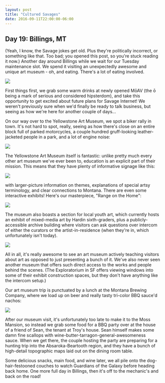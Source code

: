 ```yaml
---
layout: post
title: "Cultured Savages"
date: 2016-09-11T22:00:00-06:00
---
```


## Day 19: Billings, MT

(Yeah, I know, the Savage jokes get old.  Plus they're politically incorrect, or something like that.  Too bad; you opened this post, so you're stuck reading it now.)  Another day around Billings while we wait for our Tuesday maintenance slot.  We spend it visiting an unexpectedly awesome and unique art museum - oh, and eating.  There's a lot of eating involved.

![](https://lh3.googleusercontent.com/90VrBjlHrPF9_fVd9WtS3DQ6-TLMs1HILPk_tIRSBd0qUOx_ddZ70BFMTPa0aMtxYhNwb19DOeRYyY0WBlUiS6Jy1mbwsDQbS-aZwJzdaAcwxWSav5R1zEIlqBaGZU4WkG5p8BDY2HGkhsEBlaAbuDFQ8FB_fq2ph_Z6zV_YWnegRS7z2PdFGEGO32ZjOx6fWGFIbloG32My2Q9o3eFXu0IinHsGHcyHKMfuQM0GHTLWCLhMO46HPUmnCwFKKMDHEsJhTtnTAE67N30QloRKBKO-CoIyrSxDT29B-cjtzPcdeZ4A9zl4CEnQnCDgH9l-nKtWiCTTXrLe08lNCWlcxE3xg1EgVNNWFJoc_JINN0rTu_kM-Vs51yxZAqfzoqOIfKYBaHjduLoxYYRTraJ21n0SjRsFSzG1DZeo8mlclWdBr1Q08Fxw8cjEddqNKLCta49vb5wwN86o41QimuRKFNiUIDXl2woXI6ylcGmtQH7W_9HsdPI8_3XlXGDQE05CwHxa5uHf-RkFVhy4CmOwzyUie4M_rCzqvoYqNeRcC5O_tx_vj9_Wwam6rQwTgbHMvIor0dayJRClJlnYejFnQ8S5bCihQIA43FraViLELRN0=w1413-h799-no)

First things first, we grab some warm drinks at newly opened MōAV (the ō being a mark of serious and considered hipsterdom), and take this opportunity to get excited about future plans for Savage Internet!  We weren't previously sure when we'd finally be ready to talk business, but seeing as how we're here for another couple of days...

On our way over to the Yellowstone Art Museum, we spot a biker rally in town.  It's not hard to spot, really, seeing as how there's close on an entire block full of parked motorcycles, a couple hundred gruff-looking leather-jacketed people in a park, and a lot of engine noise:

![](https://lh3.googleusercontent.com/pA5cjRbbTsgWQAtpZdA0V2kE3eVCXbfjj3YEoqY4ySEhEHscgGODuk46XIXp1OAleTU1X319C5vH1JO8JIuemVFWlda5_1ADWAeIf8aBSiQMB1ljD-vIfJxCDXma0VHggNmg-e59G_Jjve8IElbW4ggr56aO2msSOKKQ6sdYNOy-am-x0XHoQvT3qHjMtp7Z_gb50CN3QlAWdkOPIqWSkHfZyj6gE2Zz-469xx6JJVcoI_YhX2mvZnFZ3xqP-i1pOOvjoXUgSNdqZxF0mmYI-gy7b5SPUkGOXlkCZkSTTHhuoTT5lHuW7YIUY4h84eCQukxy4JBtnXHwfqzGKaDx1dh30aH7ub4_orJK0PAN246e8wUIxbBrveyvMz6m5PxscE-_ldYpTjOuhBq--Zpme3lKNnx0egYiq2OBO4ZN4rB2hmocqxcHHAzs8gC0xsgBi8N3EErZ45hsGOqjUpDOEvOiJ8CcXMvX9yLom5HeYppPK7Ty9jPLWB-F5r2q7sEujdSMdRYONcqIIzCXGOukfcWRWz2f5-7tce8Z6ORc3tf-5dc2czlTK-EUNJJB8H-baFOld1hULEdSXpjg4rpPNW6dzXr1u8EcNeArnW_wFoa7=w1440-h193-no)

The Yellowstone Art Museum itself is fantastic: unlike pretty much every other art museum we've ever been to, education is an explicit part of their mission.  This means that they have plenty of informative signage like this:

![](https://lh3.googleusercontent.com/lUhEphJPCWan7x0dYJDLDwG5E2dCmrf6_YNzjp5r-YAupZdlVzC7vSb2rwvgS2s_Y56YVCN5-_gwmqsRbjk9twHSVUrW-gga61TKoy2BSiB1DnoJdPMvasG090ZnQHq5lJ7wrTBBOl0kJ8woUvWX5XaHdzbgy4MN3apIDx_Q5b8zK41X4rGcZPtvOcEOfBXxCwK3-_h_O4yUet96F_WUCKoei6F-1C4jc1WDWq7tjZUD9mSAo5c2OLC8BONMLy-CjPqx-X0Xbfh1ICKaH3896ye7up1wwRrznpqzyYNI6hVij_ZPgqgtJ0MvzTG1dO3e-p3NUM--0uCHOcHORvfm3qTXTEs063wxClL6LdzIgQ7E-5lXM1oZW7Nhkuq5ypJ0mRntJPOW9Drhp9C_diRgUbLkQB8jLu0HJUZhkSR-eMUMMhTsox-eLbM-Bv6aIcBOVg9UOk4xhEAI4OV0_WjtQdqRoO9GPNwSbTSrAlZjorDnYEcOhDMPysbPKW_-qGDaRJAGeAwbUJ8ra14sTBCBF5N538wkwYvAFpuVJs14ZMZ4myyRBdJWhhukcjvBpnS2evS0jSKFHoe2X1C0faxxEOU3LN1Ygt9XqoKmlteaFTo=w452-h800-no)

with larger-picture information on themes, explanations of special artsy terminology, and clear connections to Montana.  There are even some interactive exhibits!  Here's our masterpiece, "Range on the Home":

![](https://lh3.googleusercontent.com/rNcdidH_pYBSHQDgX0265QmznyaP3RpmyeN2pdWcc7ZX99Ml0hF-gASdGWLz8DrmPTrWUD1jq5V53MBC5AtSM3HU9yS9nsKfHx4j2oczzkaIzfVh3ujmo2qwBmT58Okmz-85aC3G1cLGA4J42WnjiHoKuaKoAiDszspQNTxARQpJNJWAS3Tw_v3hn470_hweWiXFiZ5DTD1hvo59uh2vLm6rqUAjBMM0IsecG2-od69CemkUK-am6Lp4LuZhjvE7O_6-WnvUyXdlxTeKrQ2-0H-2yJqJkiJgeggKBlXNX71fzfycDGZrJi6Rk38dhCWwnWGU10Jtwlq0hYNIYPSSHoEFhQ3SWmqkKn_ghJ9R7CKw5HV2IKrllmL4wzEA9pKeDuFRSUXQMQTWt9SYOfRCzuh5SSoEZ5UMycLZI-5d3gbctFzkuPErkPpe7ItF_r4JUjQrfCI-2FRB0iamruNSYbfV6UNaLqRVNfll54RyxifXNhhN8AHYrxinHsUsc3S3HHwK6Wsz0d_UPA2xtVs9B1b0xXwGRlD6Bl2TKQSU3jZ9A8MW8SR0FVu6ead1nHupcw_1lFSlHK90CXlIlK0xSoVVQnsNKrD9wOqg_Ldpwwg=w1413-h799-no)

The museum also boasts a section for local youth art, which currently hosts an exhibit of mixed-media art by Hardin sixth-graders, plus a publicly-accessible archive building where visitors can ask questions over intercom of either the curators or the artist-in-residence (when they're in, which unfortunately isn't today).

![](https://lh3.googleusercontent.com/60QR_pfBygs2_Rl0fr59r7DFjOMdc4PfZM9oosrr1EzduPtd0abJ7ihsaEHnGw23K2Lg1gT48TDTU7izdZOvsPhTZ-tbD2ROfv3uStwDiVgRXX8NgDupy-GHGxaBNKafZELiUjrhdbtqWDzSF5lraWIlCYG854Gxo9wReoumbCsIvfz5bdebzCMtGV4-fTmgvDrNFGCJleLtEU9nhrOGm5KYhDrdGJ5nE3mHOayyJC7HvCW6H3Ann99XxECMeA-ABUrxBJ1_g0aMINms1Rs_iwJxYKwhORT7NMEqb3ZAksP1e8bgnmXJPE6nOUbr-MrIuELwFX3yMBaSRyrBkqdV9nCpKsSaF4X1OuuIqbptDSj0GRrbehxAgg_nS5HbqvZe6Eo2K6BmgG8009jxhCwtAb6tIz3OZQWuPciABndJRLBKNVHw9g8tNHCtkaLqcXACuFkXxRfya0CV3MDM0-fI_QHSSUy_ec6-ls7I5uteciTEQzMQZfZjkt9fjQmv79DjgbsgXa-uyi0KMqCAcDglDdyCkuAZiSu5haR9y76442TLHRD_1M1OEutXmF6enYZgsYYNdjRE6Z0XXQa5RfElp30b0Hhf4Uvp82vfmzv4X101=w1413-h799-no)

All in all, it's really awesome to see an art museum actively teaching visitors about art as opposed to just presenting a bunch of it.  We've also never seen another museum that offers such direct access to the works and people behind the scenes.  (The Exploratorium in SF offers viewing windows into some of their exhibit construction spaces, but they don't have anything like the intercom setup.)

Our art museum trip is punctuated by a lunch at the Montana Brewing Company, where we load up on beer and really tasty tri-color BBQ sauce'd nachos:

![](https://lh3.googleusercontent.com/M29b8byNXtZJJl9oO4F6zD-3X01qM0HN_Pm3XoVghVkf-IH-Lto-9qiWD_NBdOndljwny225q4O9Fj8ORJZPXPGXOJ-8NHLlDqeT3OW7l5QFVmtWTejBpM17OA5IICi22NPrrhuRLxhhMeeqAWbrcH652UHIYw7IH28FlyORuvHjqbu-1va3w2XLDQ_LtJbRkoPcFEIbWtDwLGaCgZTHr0JNBjDUcuxgTYdkj8wgN9xkiBThUoqqoGBFpWzgDEFJTsY6Xp3v21XB8BHFPso4V2Eis5SAxt_hjzwwFmG4uizNLOqUXdTPBRDxej-list72RUtQsIgWWed2mDIvUqAsWR57urdNgS2x4e5FBooBb4Gmo6Pz9Bqnb_983qNarJfN4nTNB9IX9DLT55dUncbQHfIjmpiubX-_m25EH--1_h68O7vkvnkZ26tvpVbawJQBOmGKCT3GPsg86QchWhSkyERo9R5Ou1lmPpXTgnjATD1dGVUB4YP2MQTke9AnD6k9BtvkhCIrsSxc_ziTTQSeW4YyO9hrGgXM_-Ue28JNrczbHVHZSUw7nujSx70PgNQtWJKvddJjra2p1axQyCTrwP2sCMebXCYdinL3pKMXzCO=w1413-h799-no)

After our museum visit, it's unfortunately too late to make it to the Moss Mansion, so instead we grab some food for a BBQ party over at the house of a friend of Sean, the tenant at Troy's house.  Sean himself makes some damn fine scallops with wine-butter-tarragon-general-awesomeness sauce.  When we get there, the couple hosting the party are preparing for a hunting trip into the Absaroka-Beartooth region, and they have a bunch of high-detail topographic maps laid out on the dining room table.

Some delicious snacks, main food, and wine later, we all pile onto the dog-hair-festooned couches to watch Guardians of the Galaxy before heading back home.  One more full day in Billings, then it's off to the mechanic's and back on the road!
